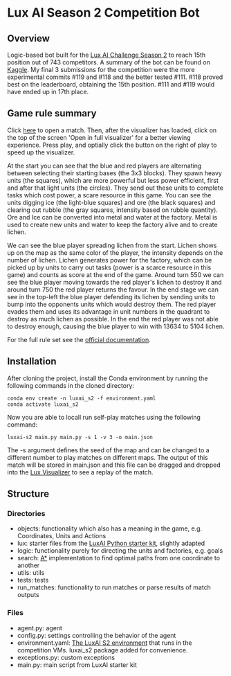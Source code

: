 # Lux AI Season 2 Competition Bot

## Overview

Logic-based bot built for the [Lux AI Challenge Season 2](https://www.kaggle.com/competitions/lux-ai-season-2/overview) to reach 15th position out of 743 competitors. A summary of the bot can be found on [Kaggle](https://www.kaggle.com/competitions/lux-ai-season-2/discussion/407723). My final 3 submissions for the competition were the more experimental commits #119 and #118 and the better tested #111. #118 proved best on the leaderboard, obtaining the 15th position. #111 and #119 would have ended up in 17th place.

## Game rule summary
Click [here](https://www.kaggle.com/competitions/lux-ai-season-2/leaderboard?dialog=episodes-episode-51776754) to open a match. Then, after the visualizer has loaded, click on the top of the screen 'Open in full visualizer' for a better viewing experience. Press play, and optially click the button on the right of play to speed up the visualizer.

At the start you can see that the blue and red players are alternating between selecting their starting bases (the 3x3 blocks). They spawn heavy units (the squares), which are more powerful but less power efficient, first and after that light units (the circles). They send out these units to complete tasks which cost power, a scare resource in this game. You can see the units digging ice (the light-blue squares) and ore (the black squares) and clearing out rubble (the gray squares, intensity based on rubble quantity). Ore and Ice can be converted into metal and water at the factory. Metal is used to create new units and water to keep the factory alive and to create lichen.

We can see the blue player spreading lichen from the start. Lichen shows up on the map as the same color of the player, the intensity depends on the number of lichen. Lichen generates power for the factory, which can be picked up by units to carry out tasks (power is a scarce resource in this game) and counts as score at the end of the game. Around turn 550 we can see the blue player moving towards the red player's lichen to destroy it and around turn 750 the red player returns the favour. In the end stage we can see in the top-left the blue player defending its lichen by sending units to bump into the opponents units which would destroy them. The red player evades them and uses its advantage in unit numbers in the quadrant to destroy as much lichen as possible. In the end the red player was not able to destroy enough, causing the blue player to win with 13634 to 5104 lichen.

For the full rule set see the [official documentation](https://www.lux-ai.org/specs-s2).

## Installation

After cloning the project, install the Conda environment by running the following commands in the cloned directory:

```
conda env create -n luxai_s2 -f environment.yaml
conda activate luxai_s2
```

Now you are able to locall run self-play matches using the following command:
```
luxai-s2 main.py main.py -s 1 -v 3 -o main.json
```

The -s argument defines the seed of the map and can be changed to a different number to play matches on different maps. The output of this match will be stored in main.json and this file can be dragged and dropped into the [Lux Visualizer](https://s2vis.lux-ai.org/#/) to see a replay of the match.


## Structure
### Directories
- objects: functionality which also has a meaning in the game, e.g. Coordinates, Units and Actions
- lux: starter files from the [LuxAI Python starter kit](https://github.com/Lux-AI-Challenge/Lux-Design-S2/tree/main/kits/python), slightly adapted
- logic: functionality purely for directing the units and factories, e.g. goals
- search: [A*](https://en.wikipedia.org/wiki/A*_search_algorithm) implementation to find optimal paths from one coordinate to another
- utils: utils
- tests: tests
- run_matches: functionality to run matches or parse results of match outputs

### Files
- agent.py: agent
- config.py: settings controlling the behavior of the agent
- environment.yaml: [The LuxAI S2 environment](https://github.com/Lux-AI-Challenge/Lux-Design-S2/blob/main/environment.yml) that runs in the competition VMs. luxai_s2 package added for convenience.
- exceptions.py: custom exceptions
- main.py: main script from LuxAI starter kit
